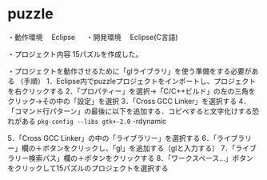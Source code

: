 # puzzle

・動作環境 　Eclipse 　 ・開発環境 　Eclipse(C言語)

・プロジェクト内容 15パズルを作成した。

・プロジェクトを動作させるために「glライブラリ」を使う準備をする必要がある
（手順）
1．Eclipse内でpuzzleプロジェクトをインポートし、プロジェクトを右クリックする
2．「プロパティー」を選択→「C/C++ビルド」の左の三角をクリック→その中の「設定」を選択
3．「Cross GCC Linker」を選択する
4．「コマンド行パターン」の最後に以下を追加する．コピペすると文字化けする恐れがある
  `pkg-config --libs gtk+-2.0` -rdynamic

5．「Cross GCC Linker」の中の「ライブラリー」を選択する
6．「ライブラリー」欄の＋ボタンをクリックし、「gl」を追加する（glと入力する）
7．「ライブラリー検索パス」欄の＋ボタンをクリックする
8．「ワークスペース...」ボタンをクリックして15パズルのプロジェクトを選択する
